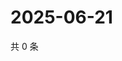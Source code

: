 # 2025-06-21

共 0 条

<!-- BEGIN ZHIHUQUESTIONS -->
<!-- 最后更新时间 Sat Jun 21 2025 04:12:43 GMT+0800 (China Standard Time) -->

<!-- END ZHIHUQUESTIONS -->
